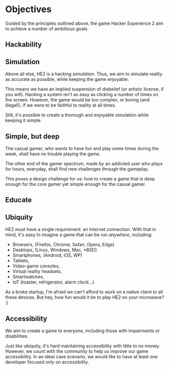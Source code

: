 # Objectives

Guided by the principles outlined above, the game Hacker Experience 2 aim to achieve a number of ambitious goals.

## Hackability

## Simulation

Above all else, HE2 is a hacking *simulation*. Thus, we aim to simulate reality as accurate as possible, while keeping the game enjoyable.

This means we have an implied suspension of disbelief (or artistic license, if you will). Hacking a system isn't as easy as clicking a number of times on the screen. However, the game would be too complex, or boring (and illegal!), if we were to be faithful to reality at all times. 

Still, it's possible to create a thorough and enjoyable simulation while keeping it simple.

## Simple, but deep

The casual gamer, who wants to have fun and play some times during the week, shall have no trouble playing the game. 

The other end of the gamer spectrum, made by an addicted user who plays for hours, everyday, shall find new challenges through the gameplay.

This poses a design challenge for us: how to create a game that is deep enough for the core gamer yet simple enough for the casual gamer.

## Educate

## Ubiquity

HE2 must have a single requirement: an Internet connection. With that in mind, it's easy to imagine a game that can be run *anywhere*, including: 

- Browsers, (Firefox, Chrome, Safari, Opera, Edge)
- Desktops, (Linux, Windows, Mac, *BSD)
- Smartphones, (Android, iOS, WP)
- Tablets,
- Video-game consoles,
- Virtual reality headsets,
- Smartwatches, 
- IoT (toaster, refrigerator, alarm clock...)

As a broke startup, I'm afraid we can't afford to work on a native client to all these devices. But hey, how fun would it be to play HE2 on your microwave? :)

## Accessibility

We aim to create a game to everyone, including those with impairments or disabilities. 

Just like ubiquity, it's hard maintaining accessibility with little to no money. However, we count with the community to help us improve our game accessibility. In  an ideal case scenario, we would like to have at least one developer focused only on accessibility.